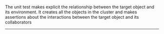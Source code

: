 The unit test makes explicit the relationship between the target object and its environment. It creates all the objects in the cluster and makes assertions about the interactions between the target object and its collaborators

---